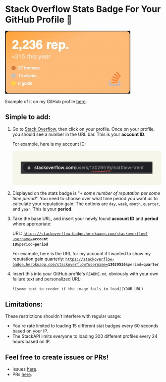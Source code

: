 # Stack Overflow Stats Badge For Your GitHub Profile 🚀

<img  src="https://github.com/mattrltrent/stackoverflow_badge/blob/main/assets/github/demo_1.JPG?raw=true"  style="display: inline"/>

Example of it on my GitHub profile [here](https://github.com/mattrltrent).

## Simple to add:

1. Go to [Stack Overflow](https://stackoverflow.com/), then click on your profile. Once on your profile, you should see a number in the URL bar. This is your **account ID**.

   For example, here is my account ID:

   <img  src="https://github.com/mattrltrent/stackoverflow_badge/blob/main/assets/github/demo_2.jpeg?raw=true"  style="display: inline"/>

2. Displayed on the stats badge is "*+ some number of reputation per some time period*". You need to choose over what time period you want us to calculate your reputation gain. The options are `day`,  `week`, `month`, `quarter`, and `year`. This is your **period**.

3. Take the base URL, and insert your newly found **account ID** and **period** where appropriate: 

   URL: <code>https://stackoverflow-badge.herokuapp.com/stackoverflow?username=<b>account ID</b>&period=<b>period</b></code>

   For example, here is the URL for my account if I wanted to show my reputation gain quarterly: <code>https://stackoverflow-badge.herokuapp.com/stackoverflow?username=<b>13029516</b>&period=<b>quarter</b></code>

4. Insert this into your GitHub profile's `README.md`, obviously with your own failure text and personalized URL:

   `![some text to render if the image fails to load](YOUR URL)`

## Limitations:

These restrictions shouldn't interfere with regular usage:

- You're rate limited to loading 15 different stat badges every 60 seconds based on your IP.
- The StackAPI limits everyone to loading 300 different profiles every 24 hours based on IP.


## Feel free to create issues or PRs!

- Issues [here](https://github.com/mattrltrent/stackoverflow_badge/issues).
- PRs [here](https://github.com/mattrltrent/stackoverflow_badge/pulls).